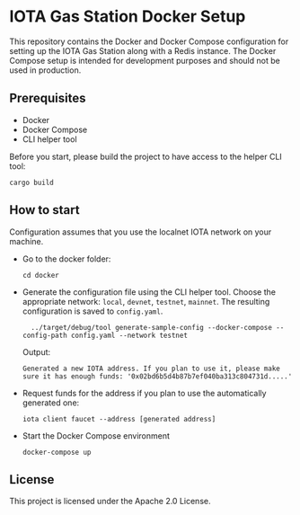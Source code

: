 # IOTA Gas Station Docker Setup

This repository contains the Docker and Docker Compose configuration for setting up the IOTA Gas Station along with a Redis instance. The Docker Compose setup is intended for development purposes and should not be used in production.

## Prerequisites

- Docker
- Docker Compose
- CLI helper tool

Before you start, please build the project to have access to the helper CLI tool:

  ```shell
  cargo build
  ```

## How to start

Configuration assumes that you use the localnet IOTA network on your machine.

- Go to the docker folder:

  ```shell
  cd docker
  ```

- Generate the configuration file using the CLI helper tool. Choose the appropriate network: `local`, `devnet`, `testnet`, `mainnet`. The resulting configuration is saved to `config.yaml`.

  ```shell
    ../target/debug/tool generate-sample-config --docker-compose --config-path config.yaml --network testnet
  ```

  Output:

  ```shell
  Generated a new IOTA address. If you plan to use it, please make sure it has enough funds: '0x02bd6b5d4b87b7ef040ba313c804731d.....'
  ```

- Request funds for the address if you plan to use the automatically generated one:

  ```shell
  iota client faucet --address [generated address]
  ```

- Start the Docker Compose environment

  ```shell
  docker-compose up
  ```

## License

This project is licensed under the Apache 2.0 License.
